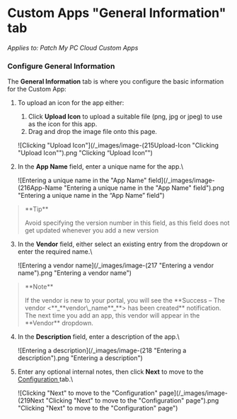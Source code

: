 # Custom Apps "General Information" tab

_Applies to: Patch My PC Cloud Custom Apps_

### Configure General Information

The **General Information** tab is where you configure the basic information for the Custom App:

1.  To upload an icon for the app either:

    1. Click **Upload Icon** to upload a suitable file (png, jpg or jpeg) to use as the icon for this app.
    2. Drag and drop the image file onto this page.

    ![Clicking "Upload Icon"](/_images/image-(215Upload-Icon "Clicking \"Upload Icon\"").png "Clicking “Upload Icon”")


2.  In the **App Name** field, enter a unique name for the app.\


    ![Entering a unique name in the "App Name" field](/_images/image-(216App-Name "Entering a unique name in the \"App Name\" field").png "Entering a unique name in the “App Name” field")

<blockquote class="wp-block-quote">
<p>**Tip**</p>
<p>Avoid specifying the version number in this field, as this field does not get updated whenever you add a new version</p>
</blockquote>

3.  In the **Vendor** field, either select an existing entry from the dropdown or enter the required name.\


    ![Entering a vendor name](/_images/image-(217 "Entering a vendor name").png "Entering a vendor name")

<blockquote class="wp-block-quote">
<p>**Note**</p>
<p>If the vendor is new to your portal, you will see the **Success – The vendor <**_**vendor\_name**_**> has been created** notification. The next time you add an app, this vendor will appear in the **Vendor** dropdown.</p>
</blockquote>

4.  In the **Description** field, enter a description of the app.\


    ![Entering a description](/_images/image-(218 "Entering a description").png "Entering a description")


5.  Enter any optional internal notes, then click **Next** to move to the [Configuration ](custom-apps-configuration-tab.md)tab.\


    ![Clicking "Next" to move to the "Configuration" page](/_images/image-(219Next "Clicking \"Next\" to move to the \"Configuration\" page").png "Clicking &#x22;Next&#x22; to move to the &#x22;Configuration&#x22; page")